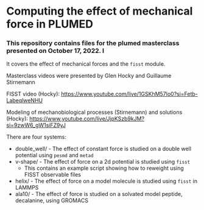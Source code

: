 # Computing the effect of mechanical force in PLUMED

### This repository contains files for the plumed masterclass presented on October 17, 2022. I

It covers the effect of mechanical forces and the `fisst` module.

Masterclass videos were presented by Glen Hocky and Guillaume Stirnemann

FISST video (Hocky): https://www.youtube.com/live/1GSKhM57lo0?si=Fetb-LabeqlweNHU

Modeling of mechanobiological processes (Stirnemann) and solutions (Hocky): https://www.youtube.com/live/JjpKSzb9kJM?si=9zwW6_gW1siFZ9yJ

There are four systems:

- double_well/ - The effect of constant force is studied on a double well potential using `pesmd` and `metad`
- v-shape/ - The effect of force on a 2d potential is studied using `fisst`
  - This contains an example script showing how to reweight using FISST observable files
- helix/ - The effect of force on a model molecule is studied using `fisst` in LAMMPS
- ala10/ - The effect of force is studied on a solvated model peptide, decalanine, using GROMACS
